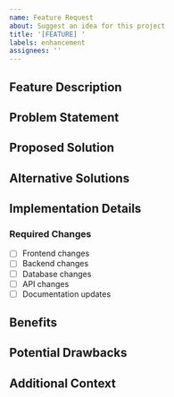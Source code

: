 ```yaml
---
name: Feature Request
about: Suggest an idea for this project
title: '[FEATURE] '
labels: enhancement
assignees: ''
---
```


## Feature Description
<!-- A clear and concise description of the feature you'd like to see -->

## Problem Statement
<!-- Describe the problem this feature would solve. Ex. I'm always frustrated when [...] -->

## Proposed Solution
<!-- Describe how you think this could be implemented -->

## Alternative Solutions
<!-- Describe any alternative solutions or features you've considered -->

## Implementation Details
<!-- Optional: Any technical details about how this could be implemented -->

### Required Changes
- [ ] Frontend changes
- [ ] Backend changes
- [ ] Database changes
- [ ] API changes
- [ ] Documentation updates

## Benefits
<!-- Describe the benefits this feature would bring to the project -->

## Potential Drawbacks
<!-- Describe any potential drawbacks or challenges -->

## Additional Context
<!-- Add any other context or screenshots about the feature request here -->

